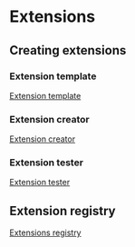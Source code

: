 # Extensions

## Creating extensions

### Extension template
[Extension template](https://github.com/open-contracting/standard_extension_template)

### Extension creator
[Extension creator](https://github.com/open-contracting/extension_creator)

### Extension tester
[Extension tester](https://github.com/open-contracting/extension_tester)


## Extension registry
[Extensions registry](https://github.com/open-contracting/extension_registry)
